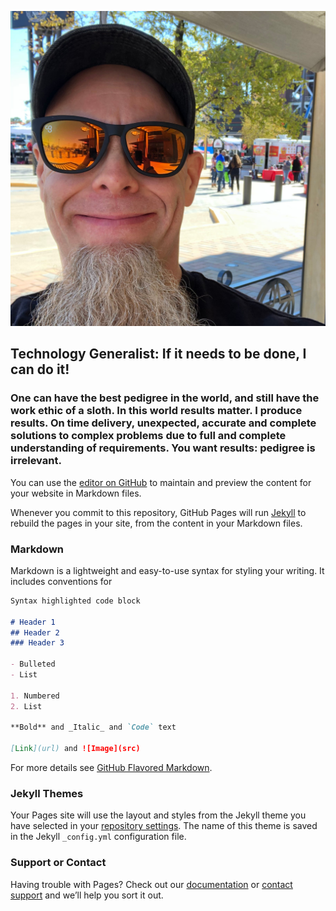 ![MATTHEW SPENCER](/images/avatar/IMG_0988.jpeg)
## Technology Generalist: If it needs to be done, I can do it!

### One can have the best pedigree in the world, and still have the work ethic of a sloth. In this world results matter. I produce results. On time delivery, unexpected, accurate and complete solutions to complex problems due to full and complete understanding of requirements. You want results: pedigree is irrelevant.

You can use the [editor on GitHub](https://github.com/matthew-spencer-1/matthew-spencer-1.github.io/edit/master/index.md) to maintain and preview the content for your website in Markdown files.

Whenever you commit to this repository, GitHub Pages will run [Jekyll](https://jekyllrb.com/) to rebuild the pages in your site, from the content in your Markdown files.

### Markdown

Markdown is a lightweight and easy-to-use syntax for styling your writing. It includes conventions for

```markdown
Syntax highlighted code block

# Header 1
## Header 2
### Header 3

- Bulleted
- List

1. Numbered
2. List

**Bold** and _Italic_ and `Code` text

[Link](url) and ![Image](src)
```

For more details see [GitHub Flavored Markdown](https://guides.github.com/features/mastering-markdown/).

### Jekyll Themes

Your Pages site will use the layout and styles from the Jekyll theme you have selected in your [repository settings](https://github.com/matthew-spencer-1/matthew-spencer-1.github.io/settings). The name of this theme is saved in the Jekyll `_config.yml` configuration file.

### Support or Contact

Having trouble with Pages? Check out our [documentation](https://help.github.com/categories/github-pages-basics/) or [contact support](https://github.com/contact) and we’ll help you sort it out.
